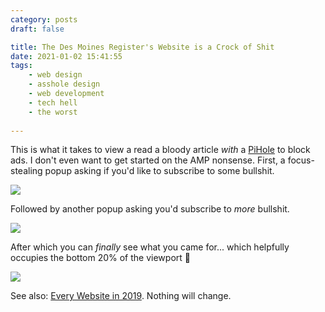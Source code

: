 ```yaml
---
category: posts
draft: false

title: The Des Moines Register's Website is a Crock of Shit
date: 2021-01-02 15:41:55
tags:
    - web design
    - asshole design
    - web development
    - tech hell
    - the worst
    
---
```


This is what it takes to view a read a bloody article _with_ a [PiHole](https://pi-hole.net/) to block ads. I don't even want to get started on the AMP nonsense. First, a focus-stealing popup asking if you'd like to subscribe to some bullshit.

![](/misc/d/dsm-register-1.PNG)

Followed by another popup asking you'd subscribe to _more_ bullshit.

![](/misc/d/dsm-register-2.PNG)

After which you can _finally_ see what you came for... which helpfully occupies the bottom 20% of the viewport 💯

![](/misc/d/dsm-register-3.PNG)

See also: [Every Website in 2019](/links/e311ed0fa00453a5816b41a88e7afd84/). Nothing will change.
